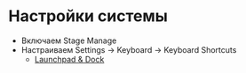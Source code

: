 # Настройки системы

- Включаем Stage Manage
- Настраиваем Settings -> Keyboard -> Keyboard Shortcuts
    - [Launchpad & Dock](1.png)
